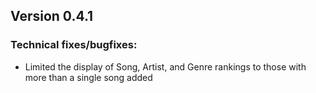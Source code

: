 ## Version 0.4.1

### Technical fixes/bugfixes:

- Limited the display of Song, Artist, and Genre rankings to those with more than a single song added
